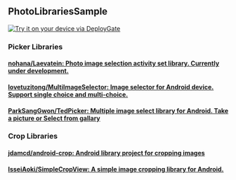 ## PhotoLibrariesSample

[<img src="https://dply.me/9zqfn8/button/large" alt="Try it on your device via DeployGate">](https://dply.me/9zqfn8#install)

### Picker Libraries

#### [nohana/Laevatein: Photo image selection activity set library. Currently under development.](https://github.com/nohana/Laevatein)

#### [lovetuzitong/MultiImageSelector: Image selector for Android device. Support single choice and multi-choice.](https://github.com/lovetuzitong/MultiImageSelector)

#### [ParkSangGwon/TedPicker: Multiple image select library for Android. Take a picture or Select from gallary](https://github.com/ParkSangGwon/TedPicker)

### Crop Libraries

#### [jdamcd/android-crop: Android library project for cropping images](https://github.com/jdamcd/android-crop)

#### [IsseiAoki/SimpleCropView: A simple image cropping library for Android.](https://github.com/IsseiAoki/SimpleCropView)
